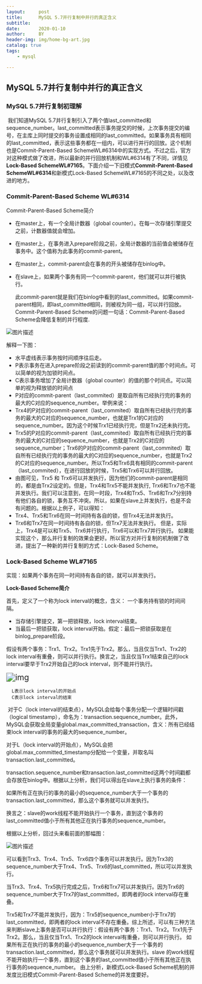 ```yaml
---
layout:     post
title:      MySQL 5.7并行复制中并行的真正含义
subtitle:   
date:       2020-01-10
author:     BY
header-img: img/home-bg-art.jpg
catalog: true
tags:
    - mysql

---
```


## **MySQL 5.7并行复制中并行的真正含义**

### **MySQL 5.7并行复制初理解**

​      我们知道MySQL 5.7并行复制引入了两个值last_committed和sequence_number。last_committed表示事务提交的时候，上次事务提交的编号，在主库上同时提交的事务设置成相同的last_committed。如果事务具有相同的last_committed，表示这些事务都在一组内，可以进行并行的回放。这个机制也是Commit-Parent-Based SchemeWL#6314中的实现方式。不过之后，官方对这种模式做了改进，所以最新的并行回放机制和WL#6314有了不同，详情见**Lock-Based SchemeWL#7165**。下面介绍一下旧模式**Commit-Parent-Based SchemeWL#6314**和新模式Lock-Based SchemeWL#7165的不同之处，以及改进的地方。

### **Commit-Parent-Based Scheme WL#6314**

Commit-Parent-Based Scheme简介

- 在master上，有一个全局计数器（global counter）。在每一次存储引擎提交之前，计数器值就会增加。

- 在master上，在事务进入prepare阶段之前，全局计数器的当前值会被储存在事务中。这个值称为此事务的commit-parent。

- 在master上，commit-parent会在事务的开头被储存在binlog中。

- 在slave上，如果两个事务有同一个commit-parent，他们就可以并行被执行。 

  此commit-parent就是我们在binlog中看到的last_committed。如果commit-parent相同，即last_committed相同，则被视为同一组，可以并行回放。Commit-Parent-Based Scheme的问题一句话：Commit-Parent-Based Scheme会降低复制的并行程度.

![图片描述](C:\Users\kris\Documents\GitHub\baoleiaabb.github.io\_posts\20170728093603489)

解释一下图：

- 水平虚线表示事务按时间顺序往后走。
- P表示事务在进入prepare阶段之前读到的commit-parent值的那个时间点。可以简单的视为加锁时间点。
- C表示事务增加了全局计数器（global counter）的值的那个时间点。可以简单的视为释放锁的时间点
- P对应的commit-parent（last_commited）是取自所有已经执行完的事务的最大的C对应的sequence_number。举例来说： 
- Trx4的P对应的commit-parent（last_commited）取自所有已经执行完的事务的最大的C对应的sequence_number，也就是Trx1的C对应的sequence_number。因为这个时候Trx1已经执行完，但是Trx2还未执行完。 
- Trx5的P对应的commit-parent（last_commited）取自所有已经执行完的事务的最大的C对应的sequence_number，也就是Trx2的C对应的sequence_number；Trx6的P对应的commit-parent（last_commited）取自所有已经执行完的事务的最大的C对应的sequence_number，也就是Trx2的C对应的sequence_number。所以Trx5和Trx6具有相同的commit-parent（last_commited），在进行回放的时候，Trx5和Trx6可以并行回放。
- 由图可见，Trx5 和 Trx6可以并发执行，因为他们的commit-parent是相同的，都是由Trx2设定的。但是，Trx4和Trx5不能并发执行, Trx6和Trx7也不能并发执行。我们可以注意到，在同一时段，Trx4和Trx5、Trx6和Trx7分别持有他们各自的锁，事务互不冲突。所以，如果在slave上并发执行，也是不会有问题的。根据以上例子，可以得知：
- Trx4、Trx5和Trx6在同一时间持有各自的锁，但Trx4无法并发执行。
- Trx6和Trx7在同一时间持有各自的锁，但Trx7无法并发执行。
  但是，实际上，Trx4是可以和Trx5、Trx6并行执行，Trx6可以和Trx7并行执行。 如果能实现这个，那么并行复制的效果会更好。所以官方对并行复制的机制做了改进，提出了一种新的并行复制的方式：Lock-Based Scheme。

### Lock-Based Scheme WL#7165

实现：如果两个事务在同一时间持有各自的锁，就可以并发执行。

**Lock-Based Scheme简介**

首先，定义了一个称为lock interval的概念，含义： 一个事务持有锁的时间间隔。

- 当存储引擎提交，第一把锁释放，lock interval结束。
- 当最后一把锁获取，lock interval开始。假定：最后一把锁获取是在binlog_prepare阶段。

假设有两个事务：Trx1、Trx2。Trx1先于Trx2。那么，当且仅当Trx1、Trx2的lock interval有重叠，则可以并行执行。换言之，当且仅当Trx1结束自己的lock interval要早于Trx2开始自己的lock interval，则不能并行执行。

<img src="C:\Users\kris\Documents\GitHub\baoleiaabb.github.io\_posts\20170728094332059" alt="img" style="zoom:150%;" />

```
  L表示lock interval的开始点  
  C表示lock interval的结束
```

​    对于C（lock interval的结束点），MySQL会给每个事务分配一个逻辑时间戳（logical timestamp），命名为：transaction.sequence_number。此外，MySQL会获取全局变量global.max_committed_transaction，含义：所有已经结束lock interval的事务的最大的sequence_number。

   对于L（lock interval的开始点），MySQL会把global.max_committed_timestamp分配给一个变量，并取名叫transaction.last_committed。

​     transaction.sequence_number和transaction.last_committed这两个时间戳都会存放在binlog中。根据以上分析，我们可以得出在slave上执行事务的条件：

​    如果所有正在执行的事务的最小的sequence_number大于一个事务的transaction.last_committed，那么这个事务就可以并发执行。

   换言之：slave的work线程不能开始执行一个事务，直到这个事务的last_committed值小于所有其他正在执行事务的sequence_number。

根据以上分析，回过头来看前面的那幅图：

![图片描述](C:\Users\kris\Documents\GitHub\baoleiaabb.github.io\_posts\20170728094621260)



​      可以看到Trx3、Trx4、Trx5、Trx6四个事务可以并发执行。因为Trx3的sequence_number大于Trx4、Trx5、Trx6的last_committed，所以可以并发执行。

​     当Trx3、Trx4、Trx5执行完成之后，Trx6和Trx7可以并发执行。因为Trx6的sequence_number大于Trx7的last_committed，即两者的lock interval存在重叠。

​      Trx5和Trx7不能并发执行，因为：Trx5的sequence_number小于Trx7的last_committed，即两者的lock interval不存在重叠。综上所述，可以有三种方法来判断slave上事务是否可以并行执行：假设有两个事务：Trx1、Trx2。Trx1先于Trx2。那么，当且仅当Trx1、Trx2的lock interval有重叠，则可以并行执行。
​      如果所有正在执行的事务的最小的sequence_number大于一个事务的transaction.last_committed，那么这个事务就可以并发执行。
​       slave 的work线程不能开始执行一个事务，直到这个事务的last_committed值小于所有其他正在执行事务的sequence_number。
由上分析，新模式Lock-Based Scheme机制的并发度比旧模式Commit-Parent-Based Scheme的并发度要好。


